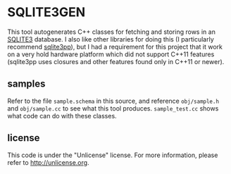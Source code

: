 
# SQLITE3GEN #

This tool autogenerates C++ classes for fetching and storing rows
in an [SQLITE3](https://www.sqlite.org/index.html) database. I also
like other libraries for doing this (I particularly recommend
[sqlite3pp](https://github.com/iwongu/sqlite3pp)), but I had a requirement
for this project that it work on a very hold hardware platform
which did not support C++11 features (sqlite3pp uses closures and other
features found only in C++11 or newer).

## samples

Refer to the file `sample.schema` in this source, and reference
`obj/sample.h` and `obj/sample.cc` to see what this tool produces.
`sample_test.cc` shows what code can do with these classes.

## license ##

This code is under the "Unlicense" license.
For more information, please refer to <http://unlicense.org>.

